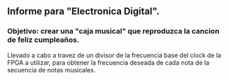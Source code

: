 ## Informe para "Electronica Digital".

### Objetivo: crear una "caja musical" que reproduzca la cancion de feliz cumpleaños.

Llevado a cabo a travez de un divisor de la frecuencia base del clock de la FPGA a utilizar, para obtener la frecuencia deseada de cada nota de la secuencia de notas musicales.
